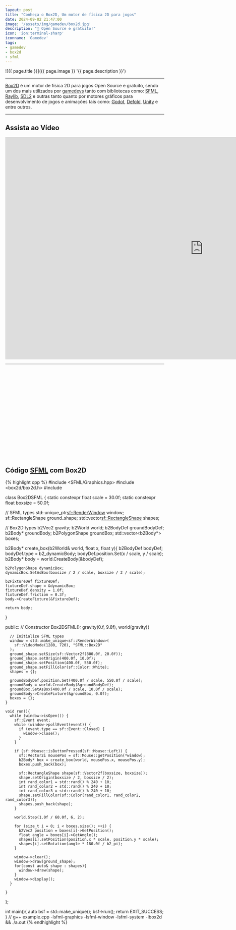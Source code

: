 ```yaml
---
layout: post
title: "Conheça o Box2D, Um motor de física 2D para jogos"
date: 2024-09-02 21:47:00
image: '/assets/img/gamedev/box2d.jpg'
description: "🚀 Open Source e gratuito!"
icon: 'ion:terminal-sharp'
iconname: 'Gamedev'
tags:
- gamedev
- box2d
- sfml
---
```


![{{ page.title }}]({{ page.image }} '{{ page.description }}')

---

[Box2D](https://box2d.org/) é um motor de física 2D para jogos Open Source e gratuito, sendo um dos mais utilizados por [gamedevs](https://terminalroot.com.br/tags#gamedev) tanto com bibliotecas como: [SFML](https://terminalroot.com.br/tags#sfml), [Raylib](https://terminalroot.com.br/tags#raylib), [SDL2](https://terminalroot.com.br/tags#sdl2) e outras tanto quanto por motores gráficos para desenvolvimento de jogos e animações tais como: [Godot](https://terminalroot.com.br/tags#godot), [Defold](https://terminalroot.com.br/tags#defold), [Unity](https://terminalroot.com.br/tags#csharp) e entre outros.

---

## Assista ao Vídeo

<iframe width="1253" height="705" src="https://www.youtube.com/embed/XdZlSfVLlsE" title="YouTube video player" frameborder="0" allow="accelerometer; autoplay; clipboard-write; encrypted-media; gyroscope; picture-in-picture" allowfullscreen></iframe>

---

<!-- SQUARE - GAMES ROOT -->
<script async src="//pagead2.googlesyndication.com/pagead/js/adsbygoogle.js"></script>
<ins class="adsbygoogle"
style="display:inline-block;width:336px;height:280px"
data-ad-client="ca-pub-2838251107855362"
data-ad-slot="5351066970"></ins>
<script>
(adsbygoogle = window.adsbygoogle || []).push({});
</script>

## Código [SFML](https://terminalroot.com.br/sfml) com Box2D
{% highlight cpp %}
#include <SFML/Graphics.hpp>
#include <box2d/box2d.h>
#include <memory>

class Box2DSFML {
  static constexpr float scale = 30.0f;
  static constexpr float boxsize = 50.0f;

  // SFML types
  std::unique_ptr<sf::RenderWindow> window;
  sf::RectangleShape ground_shape;
  std::vector<sf::RectangleShape> shapes;

  // Box2D types
  b2Vec2 gravity;
  b2World world;
  b2BodyDef groundBodyDef;
  b2Body* groundBody;
  b2PolygonShape groundBox;
  std::vector<b2Body*> boxes;

  b2Body* create_box(b2World& world, float x, float y){
    b2BodyDef bodyDef;
    bodyDef.type = b2_dynamicBody;
    bodyDef.position.Set(x / scale, y / scale);
    b2Body* body = world.CreateBody(&bodyDef);

    b2PolygonShape dynamicBox;
    dynamicBox.SetAsBox(boxsize / 2 / scale, boxsize / 2 / scale);

    b2FixtureDef fixtureDef;
    fixtureDef.shape = &dynamicBox;
    fixtureDef.density = 1.0f;
    fixtureDef.friction = 0.3f;
    body->CreateFixture(&fixtureDef);

    return body;
  }

  public:
    // Constructor
    Box2DSFML(): gravity(0.f, 9.8f), world(gravity){

      // Initialize SFML types
      window = std::make_unique<sf::RenderWindow>(
        sf::VideoMode(1280, 720), "SFML::Box2D"
      );
      ground_shape.setSize(sf::Vector2f(800.0f, 20.0f));
      ground_shape.setOrigin(400.0f, 10.0f);
      ground_shape.setPosition(400.0f, 550.0f);
      ground_shape.setFillColor(sf::Color::White); 
      shapes = {};

      groundBodyDef.position.Set(400.0f / scale, 550.0f / scale);
      groundBody = world.CreateBody(&groundBodyDef);
      groundBox.SetAsBox(400.0f / scale, 10.0f / scale);
      groundBody->CreateFixture(&groundBox, 0.0f);
      boxes = {};
    }

    void run(){
      while (window->isOpen()) {
        sf::Event event;
        while (window->pollEvent(event)) {
          if (event.type == sf::Event::Closed) {
            window->close();
          }
        }

        if (sf::Mouse::isButtonPressed(sf::Mouse::Left)) {
          sf::Vector2i mousePos = sf::Mouse::getPosition(*window);
          b2Body* box = create_box(world, mousePos.x, mousePos.y);
          boxes.push_back(box);

          sf::RectangleShape shape(sf::Vector2f(boxsize, boxsize));
          shape.setOrigin(boxsize / 2, boxsize / 2);
          int rand_color1 = std::rand() % 240 + 10;
          int rand_color2 = std::rand() % 240 + 10;
          int rand_color3 = std::rand() % 240 + 10;
          shape.setFillColor(sf::Color(rand_color1, rand_color2, rand_color3));
          shapes.push_back(shape);
        }

        world.Step(1.0f / 60.0f, 6, 2);

        for (size_t i = 0; i < boxes.size(); ++i) {
          b2Vec2 position = boxes[i]->GetPosition();
          float angle = boxes[i]->GetAngle();
          shapes[i].setPosition(position.x * scale, position.y * scale);
          shapes[i].setRotation(angle * 180.0f / b2_pi);
        }

        window->clear();
        window->draw(ground_shape);
        for(const auto& shape : shapes){
          window->draw(shape);
        }
        window->display();
      }

    }
};

int main(){
  auto bsf = std::make_unique<Box2DSFML>();
  bsf->run();
  return EXIT_SUCCESS;
}
// g++ example.cpp -lsfml-graphics -lsfml-window -lsfml-system -lbox2d && ./a.out
{% endhighlight %}


